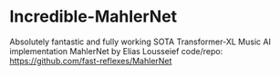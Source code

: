 # Incredible-MahlerNet
Absolutely fantastic and fully working SOTA Transformer-XL Music AI implementation MahlerNet by Elias Lousseief code/repo: https://github.com/fast-reflexes/MahlerNet
